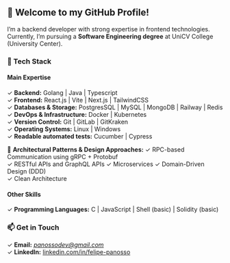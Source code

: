## 👋 Welcome to my GitHub Profile!   

I’m a backend developer with strong expertise in frontend technologies. Currently, I’m pursuing a **Software Engineering degree** at UniCV College (University Center).  

### 🚀 Tech Stack  
#### **Main Expertise**  
✓ **Backend:** Golang | Java | Typescript       
✓ **Frontend:** React.js | Vite |  Next.js | TailwindCSS       
✓ **Databases & Storage:** PostgresSQL | MySQL | MongoDB | Railway | Redis       
✓ **DevOps & Infrastructure:** Docker | Kubernetes  
✓ **Version Control:** Git | GitLab | GitKraken  
✓ **Operating Systems:** Linux | Windows  
✓ **Readable automated tests:** Cucumber | Cypress  

📐 **Architectural Patterns & Design Approaches:** 
 ✓  RPC-based Communication using gRPC + Protobuf      
 ✓  RESTful APIs and GraphQL APIs
 ✓  Microservices
 ✓  Domain-Driven Design (DDD)      
 ✓  Clean Architecture          

#### **Other Skills**  
✓ **Programming Languages:** C | JavaScript | Shell (basic) | Solidity (basic)    

### 📫 Get in Touch  
✓ **Email:** *panossodev@gmail.com*  
✓ **LinkedIn:** [linkedin.com/in/felipe-panosso](#)
